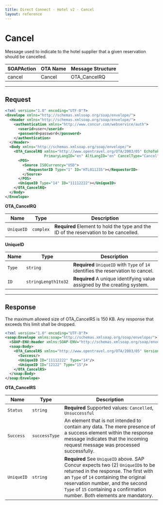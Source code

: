 ```yaml
---
title: Direct Connect - Hotel v2 - Cancel
layout: reference
---
```


# Cancel

Message used to indicate to the hotel supplier that a given reservation should be cancelled.

|SOAPAction|OTA Name|Message Structure|
|------------|----------|-------------------|
|cancel|Cancel|OTA_CancelRQ|

---

## Request

```xml
<?xml version="1.0" encoding="UTF-8"?>
<Envelope xmlns="http://schemas.xmlsoap.org/soap/envelope/">
  <Header xmlns="http://schemas.xmlsoap.org/soap/envelope/">
    <authentication xmlns="http://www.concur.com/webservice/auth">
      <userid>user</userid>
      <password>password</password>
    </authentication>
  </Header>
  <Body xmlns="http://schemas.xmlsoap.org/soap/envelope/">
    <OTA_CancelRQ xmlns="http://www.opentravel.org/OTA/2003/05" EchoToken="test_request_id" Version="3"
                  PrimaryLangID="en" AltLangID="en" CancelType="Cancel">
      <POS>
        <Source ISOCurrency="USD">
          <RequestorID Type="1" ID="HTL011235"></RequestorID>
        </Source>
      </POS>
      <UniqueID Type="14" ID="11112222"></UniqueID>
    </OTA_CancelRQ>
  </Body>
</Envelope>
```


**OTA_CancelRQ**

|Name|Type|Description|
|---------|------------|-------------|
|`UniqueID`|`complex`|**Required** Element to hold the type and the ID of the reservation to be cancelled.|

**UniqueID**

|Name|Type|Description|
|---------|------------|-------------|
|`Type`|`string`|**Required** `UniqueID` with `Type` of `14` identifies the reservation to cancel.|
|`ID`|`stringLength1to32`|**Required** A unique identifying value assigned by the creating system.|

---

## Response

The maximum allowed size of OTA_CancelRS is 150 KB. Any response that exceeds this limit shall be dropped.

```xml
<?xml version="1.0" encoding="UTF-8"?>
<soap:Envelope xmlns:soap="http://schemas.xmlsoap.org/soap/envelope/">
  <SOAP-ENV:Header xmlns:SOAP-ENV="http://schemas.xmlsoap.org/soap/envelope/"/>
  <soap:Body>
    <OTA_CancelRS xmlns="http://www.opentravel.org/OTA/2003/05" Version="3" Status="Cancelled">
      <Success/>
      <UniqueID ID="11112222" Type="14"/>
      <UniqueID ID="12122" Type="15"/>
    </OTA_CancelRS>
  </soap:Body>
</soap:Envelope>
```

**OTA_CancelRS**

|Name|Type|Description|
|---------|------------|-------------|
|`Status`|`string`|**Required** Supported values: `Cancelled`, `Unsuccessful`|
|`Success`|`successType`|An element that is not intended to contain any data. The mere presence of a success element within the response message indicates that the incoming request message was processed successfully.|
|`UniqueID`|`string`|**Required** See `UniqueID` above. SAP Concur expects two (2) `UniqueID`s to be returned in the response. The first with an `Type` of `14` containing the original reservation number, and the second `Type` of `15` containing a confirmation number. Both elements are mandatory.|
